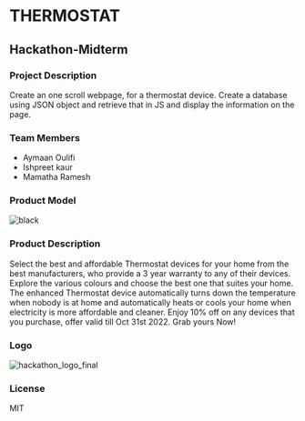 # THERMOSTAT
## Hackathon-Midterm
### Project Description
Create an one scroll webpage, for a thermostat device. Create a database using JSON object and retrieve that in JS and display the information on the page.
### Team Members
* Aymaan Oulifi
* Ishpreet kaur
* Mamatha Ramesh

### Product Model
![black](https://user-images.githubusercontent.com/90973094/196938074-db9aee8e-8ffd-4c4f-8b9f-7fc0dea113c8.jpg)


### Product Description
Select the best and affordable Thermostat devices for your home from the best manufacturers, who provide a 3 year warranty to any of their devices. Explore the various colours and choose the best one that suites your home. The enhanced Thermostat device automatically turns down the temperature when nobody is at home and automatically heats or cools your home when electricity is more affordable and cleaner. Enjoy 10% off on any devices that you purchase, offer valid till Oct 31st 2022. Grab yours Now!

### Logo
![hackathon_logo_final](https://user-images.githubusercontent.com/90973094/196937584-6cfc7b21-3ec3-4b87-a19a-70cc1f1a443b.svg)

### License
MIT
